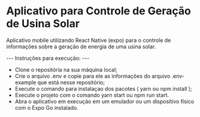 # Aplicativo para Controle de Geração de Usina Solar

Aplicativo mobile utilizando React Native (expo) para o controle de informações sobre a geração de energia de uma usina solar.

--- Instruções para execução: ---

- Clone o repositória na sua máquina local;
- Crie o arquivo .env e copie para ele as informações do arquivo .env-example que está nesse repositório;
- Execute o comando para instalaçao dos pacotes ( yarn ou npm install );
- Execute o projeto com o comando yarn start ou npm run start.
- Abra o aplicativo em execução em um emulador ou um dispositivo físico com o Expo Go instalado.
